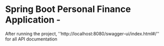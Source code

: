 # Spring Boot Personal Finance Application - 

After running the project, 
''http://localhost:8080/swagger-ui/index.html#/'' 
for all API documentation
